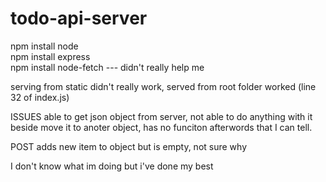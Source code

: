 # todo-api-server

npm install node 
<br>
npm install express
<br>
npm install node-fetch --- didn't really help me 

serving from static didn't really work, served from root folder worked (line 32 of index.js)


ISSUES
able to get json object from server, not able to do anything with it beside move it to anoter object, has no funciton afterwords that I can tell.

POST adds new item to object but is empty, not sure why


I don't know what im doing but i've done my best
